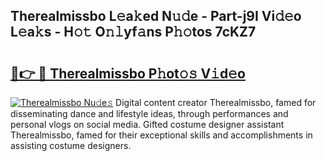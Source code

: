 ## Therealmissbo L𝚎a𝚔ed N𝚞𝚍e - Part-j9I Vi𝚍𝚎o L𝚎a𝚔s - H𝚘𝚝 O𝚗𝚕yf𝚊ns P𝚑𝚘tos 7cKZ7

# <h2><a href="http://kfc8kyn.oniu.top/?m=Therealmissbo">🔗👉 🔴 Therealmissbo P𝚑ot𝚘𝚜 V𝚒d𝚎o</a></h2>

[![Therealmissbo Nu𝚍e𝚜](https://i.imgur.com/0qMVB7G.gif)](http://kfc8kyn.oniu.top/?m=Therealmissbo)
Digital content creator Therealmissbo, famed for disseminating dance and lifestyle ideas, through performances and personal vlogs on social media. Gifted costume designer assistant Therealmissbo, famed for their exceptional skills and accomplishments in assisting costume designers.  
